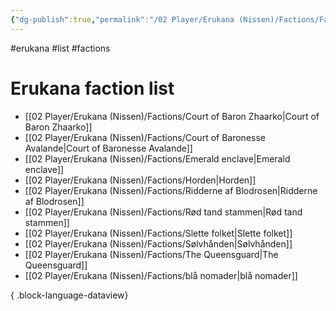 ```yaml
---
{"dg-publish":true,"permalink":"/02 Player/Erukana (Nissen)/Factions/Faction list/"}
---
```


#erukana #list #factions 

# Erukana faction list 
- [[02 Player/Erukana (Nissen)/Factions/Court of Baron Zhaarko\|Court of Baron Zhaarko]]
- [[02 Player/Erukana (Nissen)/Factions/Court of Baronesse Avalande\|Court of Baronesse Avalande]]
- [[02 Player/Erukana (Nissen)/Factions/Emerald enclave\|Emerald enclave]]
- [[02 Player/Erukana (Nissen)/Factions/Horden\|Horden]]
- [[02 Player/Erukana (Nissen)/Factions/Ridderne af Blodrosen\|Ridderne af Blodrosen]]
- [[02 Player/Erukana (Nissen)/Factions/Rød tand stammen\|Rød tand stammen]]
- [[02 Player/Erukana (Nissen)/Factions/Slette folket\|Slette folket]]
- [[02 Player/Erukana (Nissen)/Factions/Sølvhånden\|Sølvhånden]]
- [[02 Player/Erukana (Nissen)/Factions/The Queensguard\|The Queensguard]]
- [[02 Player/Erukana (Nissen)/Factions/blå nomader\|blå nomader]]

{ .block-language-dataview}
